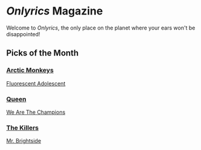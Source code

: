 # _Onlyrics_ Magazine

Welcome to _Onlyrics_, the only place on the planet where your ears won't be disappointed!



## Picks of the Month

### [Arctic Monkeys](/writer/arctic_monkeys.md)

[Fluorescent Adolescent](song/jan/fluorescent_adolescent.md)

### [Queen](writer/queen.md)

[We Are The Champions](song/feb/we_are_the_champions.md)

### [The Killers](writer/the_killers)

[Mr. Brightside](song/jan/mr_brightside.md)

